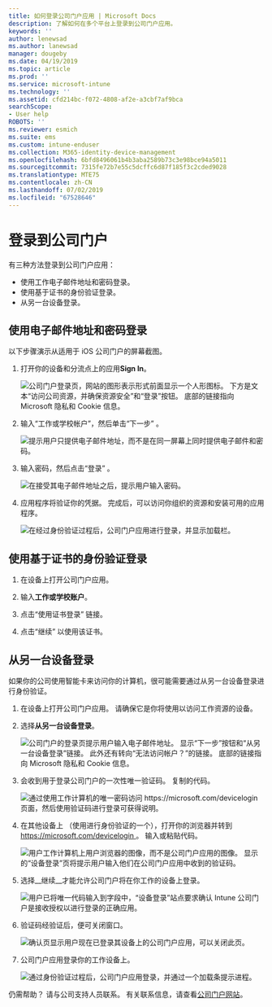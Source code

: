 ```yaml
---
title: 如何登录公司门户应用 | Microsoft Docs
description: 了解如何在多个平台上登录到公司门户应用。
keywords: ''
author: lenewsad
ms.author: lanewsad
manager: dougeby
ms.date: 04/19/2019
ms.topic: article
ms.prod: ''
ms.service: microsoft-intune
ms.technology: ''
ms.assetid: cfd214bc-f072-4808-af2e-a3cbf7af9bca
searchScope:
- User help
ROBOTS: ''
ms.reviewer: esmich
ms.suite: ems
ms.custom: intune-enduser
ms.collection: M365-identity-device-management
ms.openlocfilehash: 6bfd8496061b4b3aba2589b73c3e98bce94a5011
ms.sourcegitcommit: 7315fe72b7e55c5dcffc6d87f185f3c2cded9028
ms.translationtype: MTE75
ms.contentlocale: zh-CN
ms.lasthandoff: 07/02/2019
ms.locfileid: "67528646"
---
```

# <a name="sign-in-to-company-portal"></a>登录到公司门户  

有三种方法登录到公司门户应用：

* 使用工作电子邮件地址和密码登录。  
* 使用基于证书的身份验证登录。  
* 从另一台设备登录。    


## <a name="sign-in-with-your-email-address-and-password"></a>使用电子邮件地址和密码登录
以下步骤演示从适用于 iOS 公司门户的屏幕截图。  

1. 打开你的设备和分流点上的应用**Sign In**。  

   ![公司门户登录页，网站的图形表示形式前面显示一个人形图标。 下方是文本“访问公司资源，并确保资源安全”和“登录”按钮。 底部的链接指向 Microsoft 隐私和 Cookie 信息。](/intune-user-help/media/cp_ios_aad_signin_after_1804_001.png)



2. 输入“工作或学校帐户”，然后单击“下一步”   。

   ![提示用户只提供电子邮件地址，而不是在同一屏幕上同时提供电子邮件和密码。](/intune-user-help/media/cp_ios_aad_signin_after_1804_002.png)

3. 输入密码，然后点击“登录”  。

   ![在接受其电子邮件地址之后，提示用户输入密码。](/intune-user-help/media/cp_ios_aad_signin_after_1804_003.png)

4. 应用程序将验证你的凭据。 完成后，可以访问你组织的资源和安装可用的应用程序。  

   ![在经过身份验证过程后，公司门户应用进行登录，并显示加载栏。](/intune-user-help/media/cp_ios_aad_signin_after_1804_004.png)

## <a name="sign-in-with-certificate-based-authentication"></a>使用基于证书的身份验证登录

1. 在设备上打开公司门户应用。  

2. 输入**工作或学校账户**。  

3. 点击“使用证书登录”  链接。  

4. 点击“继续”  以使用该证书。  

## <a name="sign-in-from-another-device"></a>从另一台设备登录

如果你的公司使用智能卡来访问你的计算机，很可能需要通过从另一台设备登录进行身份验证。  

1. 在设备上打开公司门户应用。 请确保它是你将使用以访问工作资源的设备。       

1. 选择**从另一台设备登录**。  

   ![公司门户的登录页提示用户输入电子邮件地址。  显示“下一步”按钮和“从另一台设备登录”链接。 此外还有转向“无法访问帐户？”的链接。 底部的链接指向 Microsoft 隐私和 Cookie 信息。](/intune-user-help/media/cp_ios_aad_signin_after_1804_005.png)

2. 会收到用于登录公司门户的一次性唯一验证码。 复制的代码。

   ![通过使用工作计算机的唯一密码访问 https://microsoft.com/devicelogin 页面，然后使用验证码进行登录可获得说明。](/intune-user-help/media/cp_ios_aad_signin_after_1804_006.png)

3. 在其他设备上 （使用进行身份验证的一个），打开你的浏览器并转到[ https://microsoft.com/devicelogin ](https://microsoft.com/devicelogin)。 输入或粘贴代码。  

   ![用户工作计算机上用户浏览器的图像，而不是公司门户应用的图像。 显示的“设备登录”页将提示用户输入他们在公司门户应用中收到的验证码。](/intune/media/cp_ios_aad_signin_from_another_device_after_1704_004.png)

4. 选择__继续__才能允许公司门户将在你工作的设备上登录。   

   ![用户已将唯一代码输入到字段中，“设备登录”站点要求确认 Intune 公司门户是接收授权以进行登录的正确应用。](/intune/media/cp_ios_aad_signin_from_another_device_after_1704_005.png)

5. 验证码经验证后，便可关闭窗口。  

   ![确认页显示用户现在已登录其设备上的公司门户应用，可以关闭此页。](/intune/media/cp_ios_aad_signin_from_another_device_after_1704_006.png)

6. 公司门户应用登录你的工作设备上。  

   ![通过身份验证过程后，公司门户应用登录，并通过一个加载条提示进程。](/intune-user-help/media/cp_ios_aad_signin_after_1804_007.png)

仍需帮助？ 请与公司支持人员联系。 有关联系信息，请查看[公司门户网站](https://go.microsoft.com/fwlink/?linkid=2010980)。  
